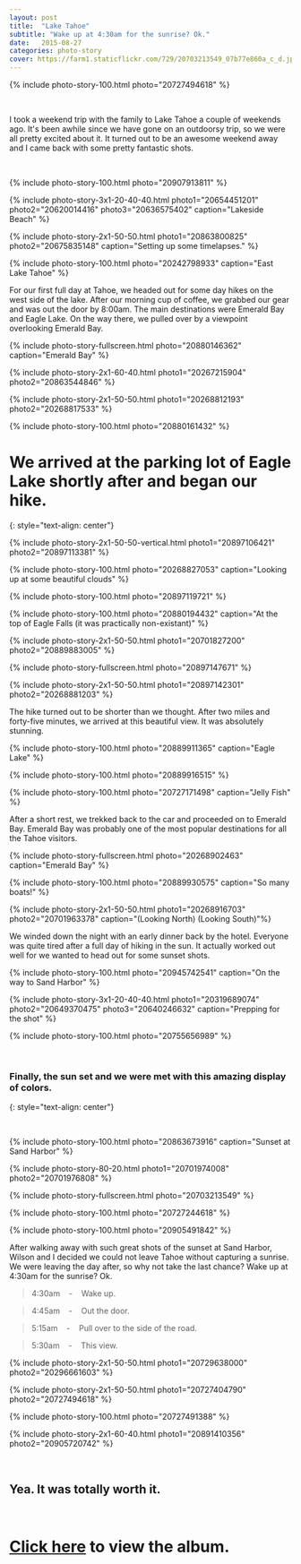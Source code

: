 ```yaml
---
layout: post
title:  "Lake Tahoe"
subtitle: "Wake up at 4:30am for the sunrise? Ok."
date:   2015-08-27
categories: photo-story
cover: https://farm1.staticflickr.com/729/20703213549_07b77e860a_c_d.jpg
---
```


{% include photo-story-100.html photo="20727494618" %}

<div class="img-section-spacer"></div>
<br>

I took a weekend trip with the family to Lake Tahoe a couple of weekends ago.  It's been awhile since we have gone on an outdoorsy trip, so we were all pretty excited about it. It turned out to be an awesome weekend away and I came back with some pretty fantastic shots.  

<div class="img-section-spacer"></div>
<br>

{% include photo-story-100.html photo="20907913811" %}

{% include photo-story-3x1-20-40-40.html photo1="20654451201" photo2="20620014416" photo3="20636575402" caption="Lakeside Beach" %}

{% include photo-story-2x1-50-50.html photo1="20863800825" photo2="20675835148" caption="Setting up some timelapses." %}

{% include photo-story-100.html photo="20242798933" caption="East Lake Tahoe" %}

<div class="img-section-divider"></div>

For our first full day at Tahoe, we headed out for some day hikes on the west side of the lake. After our morning cup of coffee, we grabbed our gear and was out the door by 8:00am.  The main destinations were Emerald Bay and Eagle Lake. On the way there, we pulled over by a viewpoint overlooking Emerald Bay.  

<div class="img-section-divider"></div>

{% include photo-story-fullscreen.html photo="20880146362" caption="Emerald Bay" %}

{% include photo-story-2x1-60-40.html photo1="20267215904" photo2="20863544846" %}

{% include photo-story-2x1-50-50.html photo1="20268812193" photo2="20268817533" %}

{% include photo-story-100.html photo="20880161432" %}

<div class="img-section-divider"></div>

We arrived at the parking lot of Eagle Lake shortly after and began our hike.
===
{: style="text-align: center"}

<div class="img-section-spacer"></div>

{% include photo-story-2x1-50-50-vertical.html photo1="20897106421" photo2="20897113381" %}

<div class="img-section-spacer"></div>

{% include photo-story-100.html photo="20268827053" caption="Looking up at some beautiful clouds" %}

{% include photo-story-100.html photo="20897119721" %}

<!-- VIDEO: 20030093383 -->

{% include photo-story-100.html photo="20880194432" caption="At the top of Eagle Falls (it was practically non-existant)" %}

{% include photo-story-2x1-50-50.html photo1="20701827200" photo2="20889883005" %}

{% include photo-story-fullscreen.html photo="20897147671" %}

{% include photo-story-2x1-50-50.html photo1="20897142301" photo2="20268881203" %}

<div class="img-section-divider"></div>

The hike turned out to be shorter than we thought.  After two miles and forty-five minutes, we arrived at this beautiful view.  It was absolutely stunning.

{% include photo-story-100.html photo="20889911365" caption="Eagle Lake" %}

{% include photo-story-100.html photo="20889916515" %}

<!-- VIDEO: 20624999626 -->

{% include photo-story-100.html photo="20727171498" caption="Jelly Fish" %}

<!-- VIDEO: 20030277583 -->


<!-- VIDEO: 20030155283 -->

<div class="img-section-divider"></div>

After a short rest, we trekked back to the car and proceeded on to Emerald Bay. Emerald Bay was probably one of the most popular destinations for all the Tahoe visitors.

{% include photo-story-fullscreen.html photo="20268902463" caption="Emerald Bay" %}

{% include photo-story-100.html photo="20889930575" caption="So many boats!" %}

{% include photo-story-2x1-50-50.html photo1="20268916703" photo2="20701963378" caption="(Looking North)  (Looking South)"%}

<div class="img-section-divider"></div>

We winded down the night with an early dinner back by the hotel.  Everyone was quite tired after a full day of hiking in the sun.  It actually worked out well for we wanted to head out for some sunset shots.  

{% include photo-story-100.html photo="20945742541" caption="On the way to Sand Harbor" %}

{% include photo-story-3x1-20-40-40.html photo1="20319689074" photo2="20649370475" photo3="20640246632" caption="Prepping for the shot" %}

{% include photo-story-100.html photo="20755656989" %}

<div class="img-section-spacer"></div>
<br>

### Finally, the sun set and we were met with this amazing display of colors.
{: style="text-align: center"}

<div class="img-section-spacer"></div>
<br>

{% include photo-story-100.html photo="20863673916" caption="Sunset at Sand Harbor" %}

{% include photo-story-80-20.html photo1="20701974008" photo2="20701976808" %}

{% include photo-story-fullscreen.html photo="20703213549" %}

{% include photo-story-100.html photo="20727244618" %}

{% include photo-story-100.html photo="20905491842" %}

<div class="img-section-divider"></div>

After walking away with such great shots of the sunset at Sand Harbor, Wilson and I decided we could not leave Tahoe without capturing a sunrise.  We were leaving the day after, so why not take the last chance? Wake up at 4:30am for the sunrise? Ok.

> 4:30am &nbsp;&nbsp; - &nbsp;&nbsp; Wake up.

> 4:45am &nbsp;&nbsp; - &nbsp;&nbsp; Out the door.

> 5:15am &nbsp;&nbsp; - &nbsp;&nbsp; Pull over to the side of the road.

> 5:30am &nbsp;&nbsp; - &nbsp;&nbsp; This view.

{% include photo-story-2x1-50-50.html photo1="20729638000" photo2="20296661603" %}

{% include photo-story-2x1-50-50.html photo1="20727404790" photo2="20727494618" %}

<!-- VIDEO: 20044419633 -->

{% include photo-story-100.html photo="20727491388" %}

{% include photo-story-2x1-60-40.html photo1="20891410356" photo2="20905720742" %}

<br>

## Yea. It was totally worth it.

<br>

[Click here](https://www.flickr.com/photos/wyattlam/sets/72157657727490791) to view the album.
====